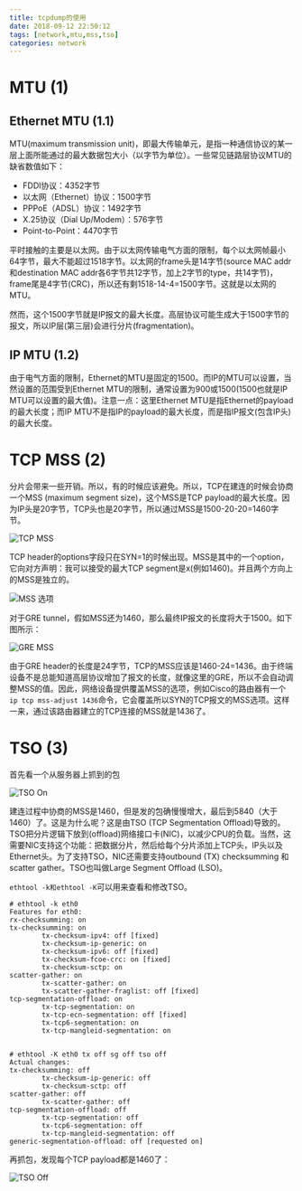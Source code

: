 ```yaml
---
title: tcpdump的使用 
date: 2018-09-12 22:50:12
tags: [network,mtu,mss,tso]
categories: network 
---
```


<!-- more -->

# MTU (1)

## Ethernet MTU (1.1)

MTU(maximum transmission unit)，即最大传输单元，是指一种通信协议的某一层上面所能通过的最大数据包大小（以字节为单位）。一些常见链路层协议MTU的缺省数值如下：

- FDDI协议：4352字节
- 以太网（Ethernet）协议：1500字节
- PPPoE（ADSL）协议：1492字节
- X.25协议（Dial Up/Modem）：576字节
- Point-to-Point：4470字节

平时接触的主要是以太网。由于以太网传输电气方面的限制，每个以太网帧最小64字节，最大不能超过1518字节。以太网的frame头是14字节(source MAC addr和destination MAC addr各6字节共12字节，加上2字节的type，共14字节)，frame尾是4字节(CRC)，所以还有剩1518-14-4=1500字节。这就是以太网的MTU。

然而，这个1500字节就是IP报文的最大长度。高层协议可能生成大于1500字节的报文，所以IP层(第三层)会进行分片(fragmentation)。

## IP MTU (1.2)

由于电气方面的限制，Ethernet的MTU是固定的1500。而IP的MTU可以设置，当然设置的范围受到Ethernet MTU的限制，通常设置为900或1500(1500也就是IP MTU可以设置的最大值)。注意一点：这里Ethernet MTU是指Ethernet的payload的最大长度；而IP MTU不是指IP的payload的最大长度，而是指IP报文(包含IP头)的最大长度。

# TCP MSS (2)

分片会带来一些开销。所以，有的时候应该避免。所以，TCP在建连的时候会协商一个MSS (maximum segment size)，这个MSS是TCP payload的最大长度。因为IP头是20字节，TCP头也是20字节，所以通过MSS是1500-20-20=1460字节。

![TCP MSS](tcp-mss.png)


TCP header的options字段只在SYN=1的时候出现。MSS是其中的一个option，它向对方声明：我可以接受的最大TCP segment是x(例如1460)。并且两个方向上的MSS是独立的。

![MSS 选项](mss-option.png)

对于GRE tunnel，假如MSS还为1460，那么最终IP报文的长度将大于1500。如下图所示：

![GRE MSS](gre-mss.png)

由于GRE header的长度是24字节，TCP的MSS应该是1460-24=1436。由于终端设备不是总能知道高层协议增加了报文的长度，就像这里的GRE，所以不会自动调整MSS的值。因此，网络设备提供覆盖MSS的选项，例如Cisco的路由器有一个`ip tcp mss-adjust 1436`命令，它会覆盖所以SYN的TCP报文的MSS选项。这样一来，通过该路由器建立的TCP连接的MSS就是1436了。

# TSO (3)

首先看一个从服务器上抓到的包

![TSO On](tso-on.png)

建连过程中协商的MSS是1460，但是发的包确慢慢增大，最后到5840（大于1460）了。这是为什么呢？这是由TSO (TCP Segmentation Offload)导致的。TSO把分片逻辑下放到(offload)网络接口卡(NIC)，以减少CPU的负载。当然，这需要NIC支持这个功能：把数据分片，然后给每个分片添加上TCP头，IP头以及Ethernet头。为了支持TSO，NIC还需要支持outbound (TX) checksumming 和scatter gather。TSO也叫做Large Segment Offload (LSO)。

`ethtool -k和ethtool -K`可以用来查看和修改TSO。

```
# ethtool -k eth0
Features for eth0:
rx-checksumming: on
tx-checksumming: on
        tx-checksum-ipv4: off [fixed]
        tx-checksum-ip-generic: on
        tx-checksum-ipv6: off [fixed]
        tx-checksum-fcoe-crc: on [fixed]
        tx-checksum-sctp: on
scatter-gather: on
        tx-scatter-gather: on
        tx-scatter-gather-fraglist: off [fixed]
tcp-segmentation-offload: on
        tx-tcp-segmentation: on
        tx-tcp-ecn-segmentation: off [fixed]
        tx-tcp6-segmentation: on
        tx-tcp-mangleid-segmentation: on


# ethtool -K eth0 tx off sg off tso off
Actual changes:
tx-checksumming: off
        tx-checksum-ip-generic: off
        tx-checksum-sctp: off
scatter-gather: off
        tx-scatter-gather: off
tcp-segmentation-offload: off
        tx-tcp-segmentation: off
        tx-tcp6-segmentation: off
        tx-tcp-mangleid-segmentation: off
generic-segmentation-offload: off [requested on]
```

再抓包，发现每个TCP payload都是1460了：

![TSO Off](tso-off.png)
